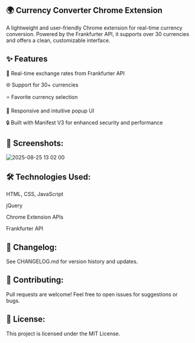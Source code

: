 **🌍 Currency Converter Chrome Extension**
------------------------------------------
A lightweight and user-friendly Chrome extension for real-time currency conversion. Powered by the Frankfurter API, it supports over 30 currencies and offers a clean, customizable interface.

**✨ Features**
---------------

🔄 Real-time exchange rates from Frankfurter API

🌐 Support for 30+ currencies

⭐ Favorite currency selection

🎨 Responsive and intuitive popup UI

🔒 Built with Manifest V3 for enhanced security and performance



**📸 Screenshots:**
-------------------
![2025-08-25 13 02 00](https://github.com/user-attachments/assets/9db6a6c0-3ebf-4d75-b35c-7a2dcd63b718)


**🛠️ Technologies Used:**
-------------------------
HTML, CSS, JavaScript

jQuery

Chrome Extension APIs

Frankfurter API


**📄 Changelog:**
-----------------

See CHANGELOG.md for version history and updates.



**🤝 Contributing:**
--------------------
Pull requests are welcome! Feel free to open issues for suggestions or bugs.


**📃 License:**
---------------
This project is licensed under the MIT License.
